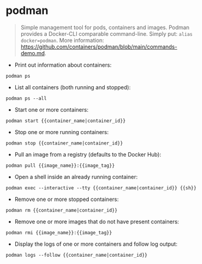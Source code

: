 # podman

> Simple management tool for pods, containers and images.
> Podman provides a Docker-CLI comparable command-line. Simply put: `alias docker=podman`.
> More information: <https://github.com/containers/podman/blob/main/commands-demo.md>.

- Print out information about containers:

`podman ps`

- List all containers (both running and stopped):

`podman ps --all`

- Start one or more containers:

`podman start {{container_name|container_id}}`

- Stop one or more running containers:

`podman stop {{container_name|container_id}}`

- Pull an image from a registry (defaults to the Docker Hub):

`podman pull {{image_name}}:{{image_tag}}`

- Open a shell inside an already running container:

`podman exec --interactive --tty {{container_name|container_id}} {{sh}}`

- Remove one or more stopped containers:

`podman rm {{container_name|container_id}}`

- Remove one or more images that do not have present containers:

`podman rmi {{image_name}}:{{image_tag}}`

- Display the logs of one or more containers and follow log output:

`podman logs --follow {{container_name|container_id}}`

